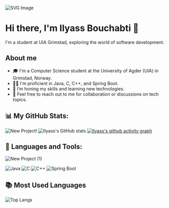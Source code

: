![SVG Image](https://github-production-user-asset-6210df.s3.amazonaws.com/63551022/292980730-19f2da2b-0f24-4f18-9e0b-6b2332748ad4.svg)
# Hi there, I'm Ilyass Bouchabti 👋

I'm a student at UIA Grimstad, exploring the world of software development.

## About me
- 🎓 I'm a Computer Science student at the University of Agder (UIA) in Grimstad, Norway.
- 👨‍💻 I'm proficient in Java, C, C++, and Spring Boot.
- 🌱 I’m honing my skills and learning new technologies.
- 💬 Feel free to reach out to me for collaboration or discussions on tech topics.

## 📊 My GitHub Stats:
![New Project](https://github.com/BILYYY/BILYYY/assets/63551022/23a0cb79-33d4-48b6-b0b6-f5566560c7b5)!
![Ilyass's GitHub stats](https://github-readme-stats.vercel.app/api?username=BILYYY&show_icons=true&theme=dark)
[![Ilyass's github activity graph](https://github-readme-activity-graph.vercel.app/graph?username=BILYYY&theme=merko)](https://github.com/ashutosh00710/github-readme-activity-graph)


## 🔧 Languages and Tools:
![New Project (1)](https://github.com/BILYYY/BILYYY/assets/63551022/d7859be6-2107-48ed-84f8-6ae2f1dee2d8)

![Java](https://img.shields.io/badge/-Java-007396?style=flat-square&logo=java)
![C](https://img.shields.io/badge/-C-A8B9CC?style=flat-square&logo=c)
![C++](https://img.shields.io/badge/-C++-00599C?style=flat-square&logo=cplusplus)
![Spring Boot](https://img.shields.io/badge/-Spring_Boot-6DB33F?style=flat-square&logo=spring-boot)

## 📚 Most Used Languages
![Top Langs](https://github-readme-stats.vercel.app/api/top-langs/?username=BILYYY&layout=compact&theme=dark)

<!-- You can add more badges for other languages and tools you are familiar with -->
